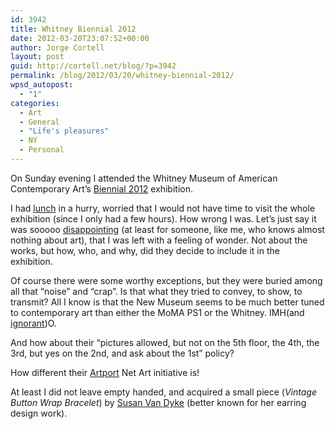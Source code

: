 ```yaml
---
id: 3942
title: Whitney Biennial 2012
date: 2012-03-20T23:07:52+00:00
author: Jorge Cortell
layout: post
guid: http://cortell.net/blog/?p=3942
permalink: /blog/2012/03/20/whitney-biennial-2012/
wpsd_autopost:
  - "1"
categories:
  - Art
  - General
  - "Life's pleasures"
  - NY
  - Personal
---
```

On Sunday evening I attended the Whitney Museum of American Contemporary Art&#8217;s <a title="http://whitney.org/Exhibitions/2012Biennial" href="http://whitney.org/Exhibitions/2012Biennial" target="_blank">Biennial 2012</a> exhibition. 

I had <a title="http://www.candlecafe.com/" href="http://www.candlecafe.com/" target="_blank">lunch</a> in a hurry, worried that I would not have time to visit the whole exhibition (since I only had a few hours). How wrong I was. Let&#8217;s just say it was sooooo <a title="http://www.a-desk.org/spip/spip.php?article1370" href="http://www.a-desk.org/spip/spip.php?article1370" target="_blank">disappointing</a> (at least for someone, like me, who knows almost nothing about art), that I was left with a feeling of wonder. Not about the works, but how, who, and why, did they decide to include it in the exhibition. 

Of course there were some worthy exceptions, but they were buried among all that &#8220;noise&#8221; and &#8220;crap&#8221;. Is that what they tried to convey, to show, to transmit? All I know is that the New Museum seems to be much better tuned to contemporary art than either the MoMA PS1 or the Whitney. IMH(and <a title="http://blogs.elpais.com/sin-titulo/2012/03/whitney-una-bienal-de-diferente-color.html" href="http://blogs.elpais.com/sin-titulo/2012/03/whitney-una-bienal-de-diferente-color.html" target="_blank">ignorant</a>)O.

And how about their &#8220;pictures allowed, but not on the 5th floor, the 4th, the 3rd, but yes on the 2nd, and ask about the 1st&#8221; policy?

How different their <a title="http://whitney.org/Exhibitions/Artport" href="http://whitney.org/Exhibitions/Artport" target="_blank">Artport</a> Net Art initiative is!

At least I did not leave empty handed, and acquired a small piece (_Vintage Button Wrap Bracelet_) by <a title="http://www.etsy.com/people/earringsbysusan" href="http://www.etsy.com/people/earringsbysusan" target="_blank">Susan Van Dyke</a> (better known for her earring design work).